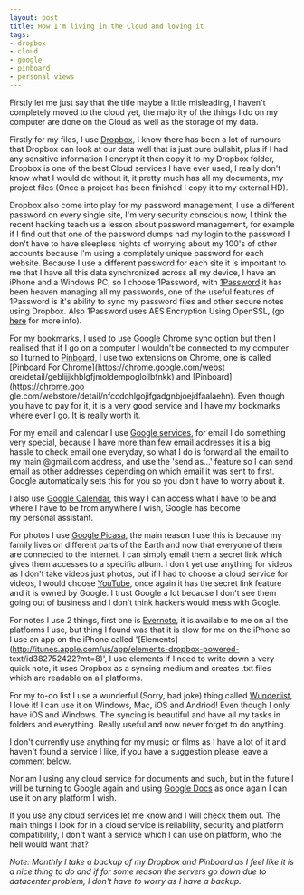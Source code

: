 ```yaml
---
layout: post
title: How I'm living in the Cloud and loving it
tags:
- dropbox
- cloud
- google
- pinboard
- personal views
---
```

Firstly let me just say that the title maybe a little misleading, I haven't
completely moved to the cloud yet, the majority of the things I do on my
computer are done on the Cloud as well as the storage of my data.

Firstly for my files, I use [Dropbox](https://www.dropbox.com/), I know there
has been a lot of rumours that Dropbox can look at our data well that is just
pure bullshit, plus if I had any sensitive information I encrypt it then copy
it to my Dropbox folder, Dropbox is one of the best Cloud services I have ever
used, I really don't know what I would do without it, it pretty much has all
my documents, my project files (Once a project has been finished I copy it to
my external HD).

Dropbox also come into play for my password management, I use a different
password on every single site, I'm very security conscious now, I think the
recent hacking teach us a lesson about password management, for example if I
find out that one of the password dumps had my login to the password I don't
have to have sleepless nights of worrying about my 100's of other accounts
because I'm using a completely unique password for each website. Because I use
a different password for each site it is important to me that I have all this
data synchronized across all my device, I have an iPhone and a Windows PC, so
I choose 1Password, with [1Password](http://agilebits.com/products/1Password)
it has been heaven managing all my passwords, one of the useful features of
1Password is it's ability to sync my password files and other secure notes
using Dropbox. Also 1Password uses AES Encryption Using OpenSSL, (go
[here](http://help.agilebits.com/1Password/agile_keychain_design.html) for
more info).

For my bookmarks, I used to use [Google Chrome
sync](http://www.google.com/support/chrome/bin/answer.py?answer=185277) option
but then I realised that if I go on a computer I wouldn't be connected to my
computer so I turned to [Pinboard](http://pinboard.in), I use two extensions
on Chrome, one is called [Pinboard For Chrome](https://chrome.google.com/webst
ore/detail/geblijjkhblgfjmoldempogloilbfnkk) and [Pinboard](https://chrome.goo
gle.com/webstore/detail/nfccdohlgojifgadgnbjoejdfaalaehn). Even though you
have to pay for it, it is a very good service and I have my bookmarks where
ever I go. It is really worth it.

For my email and calendar I use [Google
services](http://www.google.com/about/), for email I do something very
special, because I have more than few email addresses it is a big hassle to
check email one everyday, so what I do is forward all the email to my main
@gmail.com address, and use the 'send as…' feature so I can send email as
other addresses depending on which email it was sent to first. Google
automatically sets this for you so you don't have to worry about it.

I also use [Google Calendar](http://google.com/calendar), this way I can
access what I have to be and where I have to be from anywhere I wish, Google
has become my personal assistant.

For photos I use [Google Picasa](http://google.com/picasa), the main reason I
use this is because my family lives on different parts of the Earth and now
that everyone of them are connected to the Internet, I can simply email them a
secret link which gives them accesses to a specific album. I don't yet use
anything for videos as I don't take videos just photos, but if I had to choose
a cloud service for videos, I would choose [YouTube](http://youtube.com), once
again it has the secret link feature and it is owned by Google. I trust Google
a lot because I don't see them going out of business and I don't think hackers
would mess with Google.

For notes I use 2 things, first one is [Evernote](http://evernote.com), it is
available to me on all the platforms I use, but thing I found was that it is
slow for me on the iPhone so I use an app on the iPhone called
'[Elements](http://itunes.apple.com/us/app/elements-dropbox-powered-
text/id382752422?mt=8)', I use elements if I need to write down a very quick
note, it uses Dropbox as a syncing medium and creates .txt files which are
readable on all platforms.

For my to-do list I use a wunderful (Sorry, bad joke) thing called
[Wunderlist](https://www.wunderlist.com/), I love it! I can use it on Windows,
Mac, iOS and Andriod! Even though I only have iOS and Windows. The syncing is
beautiful and have all my tasks in folders and everything. Really useful and
now never forget to do anything.

I don't currently use anything for my music or films as I have a lot of it and
haven't found a service I like, if you have a suggestion please leave a
comment below.

Nor am I using any cloud service for documents and such, but in the future I
will be turning to Google again and using [Google
Docs](http://google.com/documents) as once again I can use it on any platform
I wish.

If you use any cloud services let me know and I will check them out. The main
things I look for in a cloud service is reliability, security and platform
compatibility, I don't want a service which I can use on platform, who the
hell would want that?

_Note: Monthly I take a backup of my Dropbox and Pinboard as I feel like it is
a nice thing to do and if for some reason the servers go down due to
datacenter problem, I don't have to worry as I have a backup._

